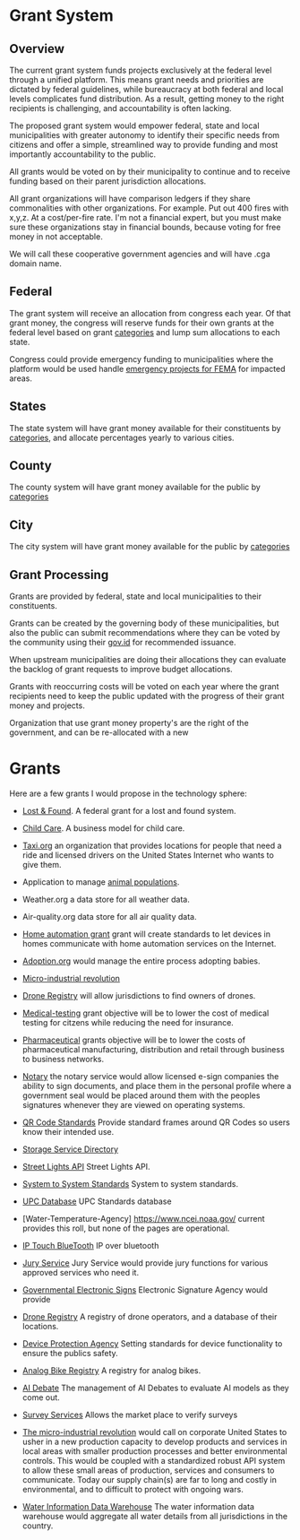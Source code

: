 # Grant System

## Overview

The current grant system funds projects exclusively at the federal level through a unified platform. This means grant needs and priorities are dictated by federal guidelines, while bureaucracy at both federal and local levels complicates fund distribution. As a result, getting money to the right recipients is challenging, and accountability is often lacking.

The proposed grant system would empower federal, state and local municipalities with greater autonomy to identify their specific needs from citizens and offer a simple, streamlined way to provide funding and most importantly accountability to the public.

All grants would be voted on by their municipality to continue and to receive funding based on their parent jurisdiction allocations.

All grant organizations will have comparison ledgers if they share commonalities with other organizations. For example. Put out 400 fires with x,y,z. At a cost/per-fire rate. I'm not a financial expert, but you must make sure these organizations stay in financial bounds, because voting for free money in not acceptable.

We will call these cooperative government agencies and will have .cga domain name.

## Federal

The grant system will receive an allocation from congress each year.
Of that grant money, the congress will reserve funds for their own grants at the federal level based on grant [categories](./category/) and lump sum allocations to each state.

Congress could provide emergency funding to municipalities where the platform would be used handle [emergency projects for FEMA](/fema/) for impacted areas.

## States

The state system will have grant money available for their constituents by [categories](./category/), and allocate percentages yearly to various cities.

## County

The county system will have grant money available for the public by [categories](./category/)

## City

The city system will have grant money available for the public by [categories](./category/)

## Grant Processing

Grants are provided by federal, state and local municipalities to their constituents.

Grants can be created by the governing body of these municipalities, but also the public can submit recommendations where they can be voted by the community using their [gov.id](/government-os-services/id-gov/) for recommended issuance.

When upstream municipalities are doing their allocations they can evaluate the backlog of grant requests to improve budget allocations.

Grants with reoccurring costs will be voted on each year where the grant recipients need to keep the public updated with the progress of their grant money and projects.

Organization that use grant money property's are the right of the government, and can be re-allocated with a new

# Grants

Here are a few grants I would propose in the technology sphere:

- [Lost & Found](./lost-and-found). A federal grant for a lost and found system.

- [Child Care](./child-care/). A business model for child care.

- [Taxi.org](./taxi-org/) an organization that provides locations for people that need a ride and licensed drivers on the United States Internet who wants to give them.

- Application to manage [animal populations](./animal-agency/).

- Weather.org a data store for all weather data.

- Air-quality.org data store for all air quality data.

- [Home automation grant](./home-automation/) grant will create standards to let devices in homes communicate with home automation services on the Internet.

- [Adoption.org](./adoption) would manage the entire process adopting babies.

- [Micro-industrial revolution](./micro-industrial-revolution/)

- [Drone Registry](/grants/drone-registry/) will allow jurisdictions to find owners of drones.

- [Medical-testing](./medical-testing) grant objective will be to lower the cost of medical testing for citzens while reducing the need for insurance.

- [Pharmaceutical](./pharma) grants objective will be to lower the costs of pharmaceutical manufacturing, distribution and retail through business to business networks.

- [Notary](./notary/) the notary service would allow licensed e-sign companies the ability to sign documents, and place them in the personal profile where a government seal would be placed around them with the peoples signatures whenever they are viewed on operating systems.

- [QR Code Standards](./qr-code-standards/) Provide standard frames around QR Codes so users know their intended use.

- [Storage Service Directory](./storage-service-directory/)

- [Street Lights API](./street-lights-api/) Street Lights API.

- [System to System Standards](./system-to-system-standards/) System to system standards.

- [UPC Database](./upc/) UPC Standards database

- [Water-Temperature-Agency] https://www.ncei.noaa.gov/ current provides this roll, but none of the pages are operational.

- [IP Touch BlueTooth](/ip-touch-bluetooth/) IP over bluetooth

- [Jury Service](/jury-service/) Jury Service would provide jury functions for various approved services who need it.

- [Governmental Electronic Signs](./governmental-electronic-signs) Electronic Signature Agency would provide

- [Drone Registry](./drone-registry/) A registry of drone operators, and a database of their locations.

- [Device Protection Agency](./device-protection-agency/) Setting standards for device functionality to ensure the publics safety.

- [Analog Bike Registry](./analog-bike-registry/) A registry for analog bikes.

- [AI Debate](./ai-debate/) The management of AI Debates to evaluate AI models as they come out.

- [Survey Services](./survey-services/) Allows the market place to verify surveys

- [The micro-industrial revolution](./micro-industrial-revolution/) would call on corporate United States to usher in a new production capacity to develop products and services in local areas with smaller production processes and better environmental controls. This would be coupled with a standardized robust API system to allow these small areas of production, services and consumers to communicate. Today our supply chain(s) are far to long and costly in environmental, and to difficult to protect with ongoing wars.

- [Water Information Data Warehouse](./water-information-data-warehouse/) The water information data warehouse would aggregate all water details from all jurisdictions in the country.
